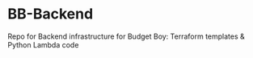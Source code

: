 # BB-Backend
Repo for Backend infrastructure for Budget Boy: Terraform templates &amp; Python Lambda code
